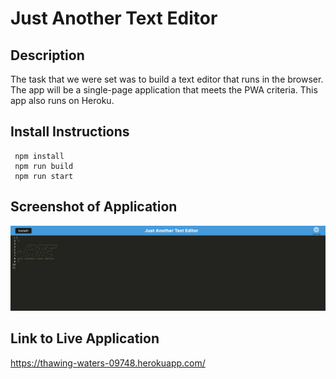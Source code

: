 # Just Another Text Editor

## Description

The task that we were set was to build a text editor that runs in the browser. The app will be a single-page application that meets the PWA criteria. This app also runs on Heroku.

## Install Instructions

     npm install
     npm run build
     npm run start

## Screenshot of Application

![Screenshot of live application](./img/Screen%20Shot%202022-10-03%20at%2010.37.56%20pm.png)

## Link to Live Application

https://thawing-waters-09748.herokuapp.com/